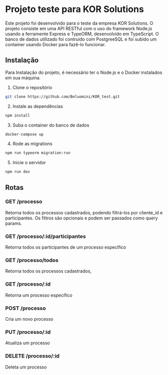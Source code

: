 # Projeto teste para KOR Solutions

Este projeto foi desenvolvido para o teste da empresa KOR Solutions. 
O projeto consiste em uma API RESTful com o uso do framework Node.js usando a ferramente Express e TypeORM, desenvolvido em TypeScript.
O banco de dados utilizado foi contruido com PostgreeSQL e foi subido um container usando Docker para fazê-lo funcionar.

## Instalação

Para Instalação do projeto, é necessário ter o Node.js e o Docker instalados em sua máquina.

1. Clone o repositório
```bash
git clone https://github.com/Beluomini/KOR_test.git
```

2. Instale as dependências
```bash
npm install
```

3. Suba o container do banco de dados
```bash
docker-compose up
```

4. Rode as migrations
```bash
npm run typeorm migration:run
```

5. Inicie o servidor
```bash
npm run dev
```

## Rotas

### GET /processo
Retorna todos os processos cadastrados, 
podendo filtrá-los por cliente_id e participantes.
Os filtros são opcionais e podem ser passados como query params.

### GET /processo/:id/participantes
Retorna todos os participantes de um processo específico

### GET /processo/todos
Retorna todos os processos cadastrados,

### GET /processo/:id
Retorna um processo específico

### POST /processo
Cria um novo processo

### PUT /processo/:id
Atualiza um processo

### DELETE /processo/:id
Deleta um processo


